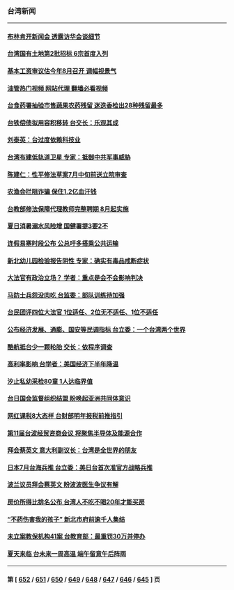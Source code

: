 ### 台湾新闻
---
#### [布林肯开新闻会 透露访华会谈细节](../../pages/ncid1349361/n14019092.md?06200445) 
#### [台湾国有土地第2批招标 6宗首度入列](../../pages/ncid1349361/n14019080.md?06200445) 
#### [基本工资审议估今年8月召开 调幅视景气](../../pages/ncid1349361/n14019079.md?06200445) 
#### [油管热门视频 网站代理 翻墙必看视频](http://138.2.39.72:81/youtube.html?epic-marker?06200445)
#### [台食药署抽验市售蔬果农药残留 迷迭香检出28种残留最多](../../pages/ncid1349361/n14019081.md?06200445) 
#### [台铁偿债拟用容积移转 台交长：乐观其成](../../pages/ncid1349361/n14019056.md?06200445) 
#### [刘泰英：台过度依赖科技业](../../pages/ncid1349361/n14019051.md?06200445) 
#### [台湾布建低轨道卫星 专家：抵御中共军事威胁](../../pages/ncid1349361/n14018649.md?06200445) 
#### [陈建仁：性平修法草案7月中旬前送立院审查](../../pages/ncid1349361/n14019054.md?06200445) 
#### [农渔会拦阻诈骗 保住1.2亿血汗钱](../../pages/ncid1349361/n14019057.md?06200445) 
#### [台教部修法保障代理教师完整聘期 8月起实施](../../pages/ncid1349361/n14019058.md?06200445) 
#### [夏日消暑溺水风险增 国健署提3要2不](../../pages/ncid1349361/n14019065.md?06200445) 
#### [连假易塞时段公布 公总吁多搭乘公共运输](../../pages/ncid1349361/n14019059.md?06200445) 
#### [新北幼儿园检验报告阴性 专家：确实有毒品戒断症状](../../pages/ncid1349361/n14019042.md?06200445) 
#### [大法官有政治立场？ 学者：重点是会不会影响判决](../../pages/ncid1349361/n14018973.md?06200445) 
#### [马防士兵怨没肉吃 台监委：部队训练待加强](../../pages/ncid1349361/n14018961.md?06200445) 
#### [台民团评四位大法官 1位适任、2位无不适任、1位不适任](../../pages/ncid1349361/n14018967.md?06200445) 
#### [公布经济发展、通膨、国安等民调指标 台立委：一个台湾两个世界](../../pages/ncid1349361/n14018962.md?06200445) 
#### [酷航抵台少一颗轮胎 交长：依程序调查](../../pages/ncid1349361/n14019019.md?06200445) 
#### [高利率影响 台学者：美国经济下半年降温](../../pages/ncid1349361/n14018964.md?06200445) 
#### [汐止私幼采检80童 1人达临界值](../../pages/ncid1349361/n14019017.md?06200445) 
#### [台日国会监督组织结盟 盼唤起亚洲共同体意识](../../pages/ncid1349361/n14018960.md?06200445) 
#### [网红课税8大态样 台财部明年报税前推指引](../../pages/ncid1349361/n14018971.md?06200445) 
#### [第11届台波经贸咨商会议 将聚焦半导体及能源合作](../../pages/ncid1349361/n14018976.md?06200445) 
#### [拜会蔡英文 意大利副议长：台湾是全世界的朋友](../../pages/ncid1349361/n14018867.md?06200445) 
#### [日本7月台海兵推 台立委：美日台首次准官方战略兵推](../../pages/ncid1349361/n14018927.md?06200445) 
#### [波兰议员拜会蔡英文 盼波波医生争议有解](../../pages/ncid1349361/n14018861.md?06200445) 
#### [房价所得比排名公布 台湾人不吃不喝20年才能买房](../../pages/ncid1349361/n14018258.md?06200445) 
#### [“不药伤害我的孩子” 新北市府前逾千人集结](../../pages/ncid1349361/n14018302.md?06200445) 
#### [未立案教保机构41案 台教育部：最重罚30万并停办](../../pages/ncid1349361/n14018303.md?06200445) 
#### [夏天来临 台未来一周高温 端午留意午后阵雨](../../pages/ncid1349361/n14018300.md?06200445) 

---
#### 第 [ [652](./652.md?06200445) / [651](./651.md?06200445) / [650](./650.md?06200445) / [649](./649.md?06200445) / [648](./648.md?06200445) / [647](./647.md?06200445) / [646](./646.md?06200445) / [645](./645.md?06200445) ] 页
